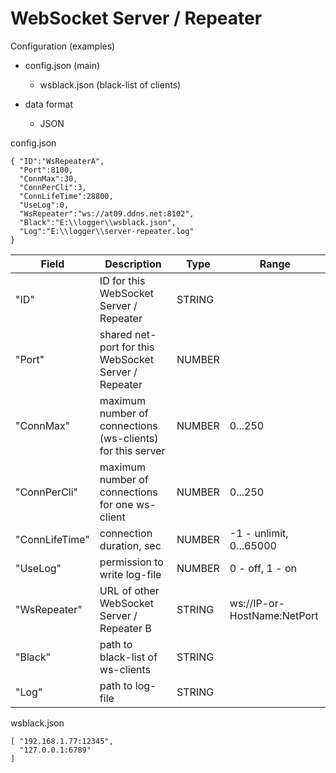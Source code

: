 # WebSocket Server / Repeater

Configuration (examples)

- config.json (main)
  - wsblack.json (black-list of clients)

- data format
  - JSON


config.json

```    
{ "ID":"WsRepeaterA", 
  "Port":8100,
  "ConnMax":30,
  "ConnPerCli":3,
  "ConnLifeTime":28800,
  "UseLog":0,
  "WsRepeater":"ws://at09.ddns.net:8102",
  "Black":"E:\\logger\\wsblack.json",
  "Log":"E:\\logger\\server-repeater.log"
}
````

| Field | Description | Type | Range |
| --- | --- | --- | --- |
| "ID" | ID for this WebSocket Server / Repeater | STRING |  |
| "Port" | shared net-port for this WebSocket Server / Repeater | NUMBER |  |
| "ConnMax" | maximum number of connections (ws-clients) for this server | NUMBER | 0...250 |
| "ConnPerCli" | maximum number of connections for one ws-client | NUMBER | 0...250 |
| "ConnLifeTime" | connection duration, sec | NUMBER | -1 - unlimit, 0...65000 |
| "UseLog" | permission to write log-file | NUMBER | 0 - off, 1 - on |
| "WsRepeater" | URL of other WebSocket Server / Repeater B | STRING | ws://IP-or-HostName:NetPort |
| "Black" | path to black-list of ws-clients | STRING |  |
| "Log" | path to log-file | STRING |  |


wsblack.json
```
[ "192.168.1.77:12345",
  "127.0.0.1:6789"
]

